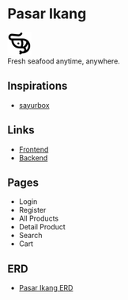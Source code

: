 # Pasar Ikang

![Pasar Ikang Logo](/assets/pasar-ikang-logo.svg)
</br>
Fresh seafood anytime, anywhere.

## Inspirations

- [sayurbox](https://www.sayurbox.com/)

## Links

- [Frontend](pasar-ikang.haloaping.com)
- [Backend](pasar-ikang-api.haloaping.com)

## Pages

- Login
- Register
- All Products
- Detail Product
- Search
- Cart

## ERD

- [Pasar Ikang ERD](https://dbdiagram.io/d/pasar-ikang-erd-67cdba10263d6cf9a0bef69d)
